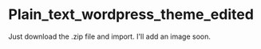 # Plain_text_wordpress_theme_edited
Just download the .zip file and import. I'll add an image soon.
